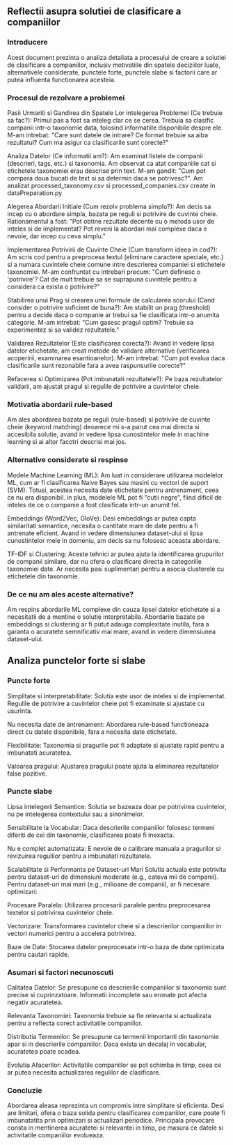 ## Reflectii asupra solutiei de clasificare a companiilor

### Introducere
Acest document prezinta o analiza detaliata a procesului de creare a solutiei de clasificare a companiilor, inclusiv motivatiile din spatele deciziilor luate, alternativele considerate, punctele forte, punctele slabe si factorii care ar putea influenta functionarea acesteia.

### Procesul de rezolvare a problemei
Pasii Urmariti si Gandirea din Spatele Lor 
intelegerea Problemei (Ce trebuie sa fac?): Primul pas a fost sa inteleg clar ce se cerea. Trebuia sa clasific companii intr-o taxonomie data, folosind informatiile disponibile despre ele. M-am intrebat: "Care sunt datele de intrare? Ce format trebuie sa aiba rezultatul? Cum ma asigur ca clasificarile sunt corecte?"

Analiza Datelor (Ce informatii am?): Am examinat listele de companii (descrieri, tags, etc.) si taxonomia. Am observat ca atat companiile cat si etichetele taxonomiei erau descrise prin text. M-am gandit: "Cum pot compara doua bucati de text si sa determin daca se potrivesc?". Am analizat processed_taxonomy.csv si processed_companies.csv create in dataPreparation.py

Alegerea Abordarii Initiale (Cum rezolv problema simplu?): Am decis sa incep cu o abordare simpla, bazata pe reguli si potrivire de cuvinte cheie. Rationamentul a fost: "Pot obtine rezultate decente cu o metoda usor de inteles si de implementat? Pot reveni la abordari mai complexe daca e nevoie, dar incep cu ceva simplu."

Implementarea Potrivirii de Cuvinte Cheie (Cum transform ideea in cod?): Am scris cod pentru a preprocesa textul (eliminare caractere speciale, etc.) si a numara cuvintele cheie comune intre descrierea companiei si etichetele taxonomiei. M-am confruntat cu intrebari precum: "Cum definesc o 'potrivire'? Cat de mult trebuie sa se suprapuna cuvintele pentru a considera ca exista o potrivire?"

Stabilirea unui Prag si crearea unei formule de calcularea scorului (Cand consider o potrivire suficient de buna?): Am stabilit un prag (threshold) pentru a decide daca o companie ar trebui sa fie clasificata intr-o anumita categorie. M-am intrebat: "Cum gasesc pragul optim? Trebuie sa experimentez si sa validez rezultatele."

Validarea Rezultatelor (Este clasificarea corecta?): Avand in vedere lipsa datelor etichetate, am creat metode de validare alternative (verificarea acoperirii, examinarea esantioanelor). M-am intrebat: "Cum pot evalua daca clasificarile sunt rezonabile fara a avea raspunsurile corecte?"

Refacerea si Optimizarea (Pot imbunatati rezultatele?): Pe baza rezultatelor validarii, am ajustat pragul si regulile de potrivire a cuvintelor cheie.

### Motivatia abordarii rule-based
Am ales abordarea bazata pe reguli (rule-based) si potrivire de cuvinte cheie (keyword matching) deoarece mi s-a parut cea mai directa si accesibila solutie, avand in vedere lipsa cunostintelor mele in machine learning si ai altor facotri descrisi mai jos.

### Alternative considerate si respinse
Modele Machine Learning (ML): Am luat in considerare utilizarea modelelor ML, cum ar fi clasificarea Naive Bayes sau masini cu vectori de suport (SVM). Totusi, acestea necesita date etichetate pentru antrenament, ceea ce nu era disponibil. in plus, modelele ML pot fi "cutii negre", fiind dificil de inteles de ce o companie a fost clasificata intr-un anumit fel.

Embeddings (Word2Vec, GloVe): Desi embeddings ar putea capta similaritati semantice, necesita o cantitate mare de date pentru a fi antrenate eficient. Avand in vedere dimensiunea dataset-ului si lipsa cunostintelor mele in domeniu, am decis sa nu folosesc aceasta abordare.

TF-IDF si Clustering: Aceste tehnici ar putea ajuta la identificarea grupurilor de companii similare, dar nu ofera o clasificare directa in categoriile taxonomiei date. Ar necesita pasi suplimentari pentru a asocia clusterele cu etichetele din taxonomie.

### De ce nu am ales aceste alternative?
Am respins abordarile ML complexe din cauza lipsei datelor etichetate si a necesitatii de a mentine o solutie interpretabila.
Abordarile bazate pe embeddings si clustering ar fi putut adauga complexitate inutila, fara a garanta o acuratete semnificativ mai mare, avand in vedere dimensiunea dataset-ului.

## Analiza punctelor forte si slabe
### Puncte forte
Simplitate si Interpretabilitate: Solutia este usor de inteles si de implementat. Regulile de potrivire a cuvintelor cheie pot fi examinate si ajustate cu usurinta.

Nu necesita date de antrenament: Abordarea rule-based functioneaza direct cu datele disponibile, fara a necesita date etichetate.

Flexibilitate: Taxonomia si pragurile pot fi adaptate si ajustate rapid pentru a imbunatati acuratetea.

Valoarea pragului: Ajustarea pragului poate ajuta la eliminarea rezultatelor false pozitive.

### Puncte slabe
Lipsa intelegerii Semantice: Solutia se bazeaza doar pe potrivirea cuvintelor, nu pe intelegerea contextului sau a sinonimelor.

Sensibilitate la Vocabular: Daca descrierile companiilor folosesc termeni diferiti de cei din taxonomie, clasificarea poate fi inexacta.

Nu e complet automatizata: E nevoie de o calibrare manuala a pragurilor si revizuirea regulilor pentru a imbunatati rezultatele.

Scalabilitate si Performanta pe Dataset-uri Mari
Solutia actuala este potrivita pentru dataset-uri de dimensiuni moderate (e.g., cateva mii de companii). Pentru dataset-uri mai mari (e.g., milioane de companii), ar fi necesare optimizari:

Procesare Paralela: Utilizarea procesarii paralele pentru preprocesarea textelor si potrivirea cuvintelor cheie.

Vectorizare: Transformarea cuvintelor cheie si a descrierilor companiilor in vectori numerici pentru a accelera potrivirea.

Baze de Date: Stocarea datelor preprocesate intr-o baza de date optimizata pentru cautari rapide.

### Asumari si factori necunoscuti
Calitatea Datelor: Se presupune ca descrierile companiilor si taxonomia sunt precise si cuprinzatoare. Informatii incomplete sau eronate pot afecta negativ acuratetea.

Relevanta Taxonomiei: Taxonomia trebuie sa fie relevanta si actualizata pentru a reflecta corect activitatile companiilor.

Distributia Termenilor: Se presupune ca termenii importanti din taxonomie apar si in descrierile companiilor. Daca exista un decalaj in vocabular, acuratetea poate scadea.

Evolutia Afacerilor: Activitatile companiilor se pot schimba in timp, ceea ce ar putea necesita actualizarea regulilor de clasificare.

### Concluzie
Abordarea aleasa reprezinta un compromis intre simplitate si eficienta. Desi are limitari, ofera o baza solida pentru clasificarea companiilor, care poate fi imbunatatita prin optimizari si actualizari periodice. Principala provocare consta in mentinerea acuratetei si relevantei in timp, pe masura ce datele si activitatile companiilor evolueaza.
